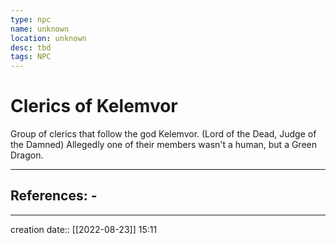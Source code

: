 ```yaml
---
type: npc
name: unknown
location: unknown
desc: tbd
tags: NPC
---
```


# Clerics of Kelemvor 
Group of clerics that follow the god Kelemvor. (Lord of the Dead, Judge of the Damned)
Allegedly one of their members wasn't a human, but a Green Dragon.
___ 
## References: - 
--- 
creation date:: [[2022-08-23]] 15:11